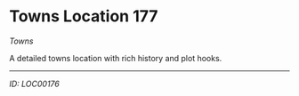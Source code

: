 # Towns Location 177

*Towns*

A detailed towns location with rich history and plot hooks.

---
*ID: LOC00176*